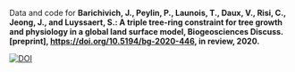 


Data and code for **Barichivich, J., Peylin, P., Launois, T., Daux, V., Risi, C., Jeong, J., and Luyssaert, S.: A triple tree-ring constraint for tree growth and physiology in a global land surface model, Biogeosciences Discuss. [preprint], https://doi.org/10.5194/bg-2020-446, in review, 2020.** 

[![DOI](https://zenodo.org/badge/314100314.svg)](https://zenodo.org/badge/latestdoi/314100314)

